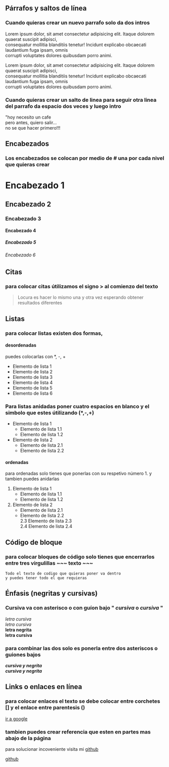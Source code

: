 ## Párrafos y saltos de línea

### Cuando quieras crear un nuevo parrafo solo da dos intros 

Lorem ipsum dolor, sit amet consectetur adipisicing elit. Itaque dolorem quaerat suscipit adipisci,  
consequatur mollitia blanditiis tenetur! Incidunt explicabo obcaecati laudantium fuga ipsam, omnis  
corrupti voluptates dolores quibusdam porro animi.

Lorem ipsum dolor, sit amet consectetur adipisicing elit. Itaque dolorem quaerat suscipit adipisci,  
consequatur mollitia blanditiis tenetur! Incidunt explicabo obcaecati laudantium fuga ipsam, omnis  
corrupti voluptates dolores quibusdam porro animi.

### Cuando quieras crear un salto de linea para seguir otra linea del parrafo da espacio dos veces y luego intro

"hoy necesito un cafe  
pero antes, quiero salir...  
no se que hacer primero!!!

## Encabezados

### Los encabezados se colocan por medio de # una por cada nivel que quieras crear

# Encabezado 1
## Encabezado 2
### Encabezado 3
#### Encabezado 4
##### Encabezado 5
###### Encabezado 6

## Citas

### para colocar citas útilizamos el signo > al comienzo del texto

> Locura es hacer lo mismo una y otra vez esperando obtener resultados diferentes

## Listas

### para colocar listas existen dos formas,  
#### desordenadas  
puedes colocarlas con *, -, + 

* Elemento de lista 1
* Elemento de lista 2
* Elemento de lista 3
* Elemento de lista 4
* Elemento de lista 5
* Elemento de lista 6

### Para listas anidadas poner cuatro espacios en blanco y el simbolo que estes útilizando (*,-,+)

* Elemento de lista 1  
    * Elemento de lista 1.1  
    * Elemento de lista 1.2  
* Elemento de lista 2  
    * Elemento de lista 2.1  
    * Elemento de lista 2.2
    
 #### ordenadas  
 para ordenadas solo tienes que ponerlas con su respetivo número 1. y tambien puedes anidarlas
 
 1. Elemento de lista 1   
    * Elemento de lista 1.1  
    * Elemento de lista 1.2  
2. Elemento de lista 2  
    * Elemento de lista 2.1  
    * Elemento de lista 2.2  
    2.3 Elemento de lista 2.3  
    2.4 Elemento de lista 2.4
    

## Código de bloque

### para colocar bloques de código solo tienes que encerrarlos entre tres virgulillas ~~~ texto ~~~

~~~
Todo el texto de codigo que quieras poner va dentro  
y puedes tener todo el que requieras  
~~~


## Énfasis (negritas y cursivas)

### Cursiva va con asterisco o con guíon bajo " *cursiva* o _cursiva_ "

*letra cursiva*  
_letra cursiva_  
**letra negrita**  
__letra cursiva__

### para combinar las dos solo es ponerla entre dos asteriscos o guiones bajos

***cursiva y negrita***  
___cursiva y negrita___

## Links o enlaces en línea

### para colocar enlaces el texto se debe colocar entre corchetes [] y el enlace entre parentesis ()

[ir a google](http://google.com)

### tambien puedes crear referencia que esten en partes mas abajo de la página

para solucionar incoveniente visita mi [github](github)

[github](https://github.com/jucenaqui)
    
    
    
    







